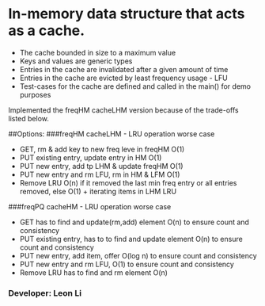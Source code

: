 # In-memory data structure that acts as a cache.
- The cache bounded in size to a maximum value
- Keys and values are generic types
- Entries in the cache are invalidated after a given amount of time
- Entries in the cache are evicted by least frequency usage - LFU
- Test-cases for the cache are defined and called in the main() for demo purposes

Implemented the freqHM cacheLHM version because of the trade-offs listed below.

##Options:
###freqHM cacheLHM - LRU operation worse case
- GET, rm & add key to new freq leve in freqHM O(1)
- PUT existing entry, update entry in HM O(1)
- PUT new entry, add tp LHM & update freqHM O(1)
- PUT new entry and rm LFU, rm in HM & LFM O(1)
- Remove LRU O(n) if it removed the last min freq entry or all entries removed, 
	else O(1) + iterating items in LHM LRU

###freqPQ cacheHM - LRU operation worse case
- GET has to find and update(rm,add) element O(n) to ensure count and consistency
- PUT existing entry, has to to find and update element O(n) to ensure count and consistency
- PUT new entry, add item, offer O(log n) to ensure count and consistency
- PUT new entry and rm LFU, O(1) to ensure count and consistency
- Remove LRU has to find and rm element O(n)


### Developer: Leon Li
